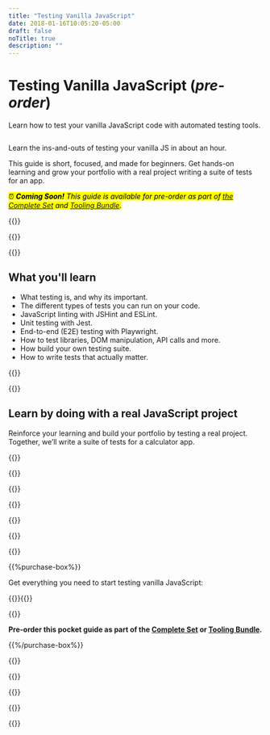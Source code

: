 ```yaml
---
title: "Testing Vanilla JavaScript"
date: 2018-01-16T10:05:20-05:00
draft: false
noTitle: true
description: ""
---
```


<h1 class="no-padding-top no-margin-bottom h5 text-sans">Testing Vanilla JavaScript (<em>pre-order</em>)</h1>
<p><span class="text-xlarge text-serif">Learn how to test your vanilla JavaScript code with automated testing&nbsp;tools.</span></p>

<img class="img-center img-hero" alt="" src="/img/guides/testing.png">

<span class="text-large">Learn the ins-and-outs of testing your vanilla JS in about an&nbsp;hour.</span>

This guide is short, focused, and made for beginners. Get hands-on learning and grow your portfolio with a real project writing a suite of tests for an app.

<p><mark>⏰ <em><strong>Coming Soon!</strong> This guide is available for pre-order as part of <a href="/complete-set/">the Complete Set</a> and <a href="/tooling-bundle/">Tooling&nbsp;Bundle</a>.</em></mark></p>

{{<cta for="guide">}}

<div class="padding-bottom-small">{{<pricing-link>}}</div>

{{<used-by>}}

## What you'll learn

- What testing is, and why its important.
- The different types of tests you can run on your code.
- JavaScript linting with JSHint and ESLint.
- Unit testing with Jest.
- End-to-end (E2E) testing with Playwright.
- How to test libraries, DOM manipulation, API calls and more.
- How build your own testing suite.
- How to write tests that actually matter.

{{<formats>}}

{{<testimonial-group group="learn">}}

## Learn by doing with a real JavaScript project

<!-- <iframe src="https://player.vimeo.com/video/537344749?badge=0&amp;autopause=0&amp;loop=1&amp;player_id=0&amp;app_id=58479" width="400" height="300" frameborder="0" allow="autoplay; fullscreen; picture-in-picture" allowfullscreen></iframe> -->

Reinforce your learning and build your portfolio by testing a real project. Together, we’ll write a suite of tests for a calculator app.

{{<bonuses>}}

{{<pricing-link>}}

{{<testimonial-group group="slack">}}

{{<skills>}}

<!-- ## A Sample Lesson

<figure>
	<iframe class="no-margin-bottom" src="https://player.vimeo.com/video/531873765?badge=0&amp;autopause=0&amp;player_id=0&amp;app_id=58479" width="1280" height="720" frameborder="0" allow="autoplay; fullscreen; picture-in-picture" allowfullscreen></iframe>
	<figcaption>How to get data from an API with the <code>fetch()</code> method.</figcaption>
</figure> -->

{{<sample>}}

{{<money-back>}}

{{<cta for="bio">}}

{{%purchase-box%}}

Get everything you need to start testing vanilla JavaScript:

{{<purchase-summary>}}{{</purchase-summary>}}

{{<cta for="guide-buy">}}

<p><strong>Pre-order this pocket guide as part of the <a href="/complete-set/">Complete Set</a> or <a href="/tooling-bundle/">Tooling&nbsp;Bundle</a>.</strong></p>

<!-- {{<purchase-link product="testing">}}

{{<purchase-upsell upsell="tooling">}}

{{<sales-numbers>}} -->

{{%/purchase-box%}}

{{<testimonial-group group="purchase">}}

{{<faq>}}

{{<pricing-link>}}

{{<testimonial-group group="faq">}}

{{<not-ready-yet>}}
